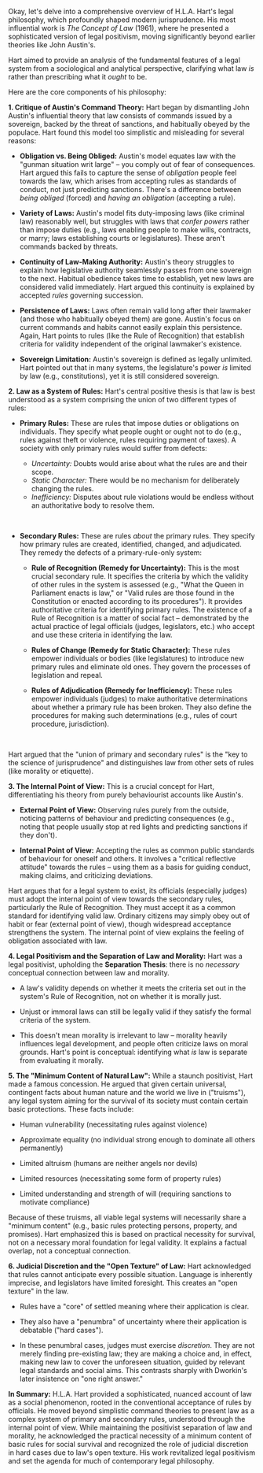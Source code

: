 Okay, let's delve into a comprehensive overview of H.L.A. Hart's legal philosophy, which profoundly shaped modern jurisprudence. His most influential work is _The Concept of Law_ (1961), where he presented a sophisticated version of legal positivism, moving significantly beyond earlier theories like John Austin's.  

Hart aimed to provide an analysis of the fundamental features of a legal system from a sociological and analytical perspective, clarifying what law _is_ rather than prescribing what it _ought_ to be.  

Here are the core components of his philosophy:

**1. Critique of Austin's Command Theory:** Hart began by dismantling John Austin's influential theory that law consists of commands issued by a sovereign, backed by the threat of sanctions, and habitually obeyed by the populace. Hart found this model too simplistic and misleading for several reasons:  

- **Obligation vs. Being Obliged:** Austin's model equates law with the "gunman situation writ large" – you comply out of fear of consequences. Hart argued this fails to capture the sense of _obligation_ people feel towards the law, which arises from accepting rules as standards of conduct, not just predicting sanctions. There's a difference between _being obliged_ (forced) and _having an obligation_ (accepting a rule).  
    
- **Variety of Laws:** Austin's model fits duty-imposing laws (like criminal law) reasonably well, but struggles with laws that _confer powers_ rather than impose duties (e.g., laws enabling people to make wills, contracts, or marry; laws establishing courts or legislatures). These aren't commands backed by threats.  
    
- **Continuity of Law-Making Authority:** Austin's theory struggles to explain how legislative authority seamlessly passes from one sovereign to the next. Habitual obedience takes time to establish, yet new laws are considered valid immediately. Hart argued this continuity is explained by accepted _rules_ governing succession.  
    
- **Persistence of Laws:** Laws often remain valid long after their lawmaker (and those who habitually obeyed them) are gone. Austin's focus on current commands and habits cannot easily explain this persistence. Again, Hart points to rules (like the Rule of Recognition) that establish criteria for validity independent of the original lawmaker's existence.  
    
- **Sovereign Limitation:** Austin's sovereign is defined as legally unlimited. Hart pointed out that in many systems, the legislature's power _is_ limited by law (e.g., constitutions), yet it is still considered sovereign.

**2. Law as a System of Rules:** Hart's central positive thesis is that law is best understood as a system comprising the union of two different types of rules:

- **Primary Rules:** These are rules that impose duties or obligations on individuals. They specify what people ought or ought not to do (e.g., rules against theft or violence, rules requiring payment of taxes). A society with only primary rules would suffer from defects:
    
    - _Uncertainty:_ Doubts would arise about what the rules are and their scope.
    - _Static Character:_ There would be no mechanism for deliberately changing the rules.
    - _Inefficiency:_ Disputes about rule violations would be endless without an authoritative body to resolve them.
    
     
    
- **Secondary Rules:** These are rules _about_ the primary rules. They specify how primary rules are created, identified, changed, and adjudicated. They remedy the defects of a primary-rule-only system:
    
    - **Rule of Recognition (Remedy for Uncertainty):** This is the most crucial secondary rule. It specifies the criteria by which the validity of other rules in the system is assessed (e.g., "What the Queen in Parliament enacts is law," or "Valid rules are those found in the Constitution or enacted according to its procedures"). It provides authoritative criteria for identifying primary rules. The existence of a Rule of Recognition is a matter of social fact – demonstrated by the actual practice of legal officials (judges, legislators, etc.) who accept and use these criteria in identifying the law.  
        
    - **Rules of Change (Remedy for Static Character):** These rules empower individuals or bodies (like legislatures) to introduce new primary rules and eliminate old ones. They govern the processes of legislation and repeal.  
        
    - **Rules of Adjudication (Remedy for Inefficiency):** These rules empower individuals (judges) to make authoritative determinations about whether a primary rule has been broken. They also define the procedures for making such determinations (e.g., rules of court procedure, jurisdiction).  
        
    
     
    

Hart argued that the "union of primary and secondary rules" is the "key to the science of jurisprudence" and distinguishes law from other sets of rules (like morality or etiquette).

**3. The Internal Point of View:** This is a crucial concept for Hart, differentiating his theory from purely behaviourist accounts like Austin's.

- **External Point of View:** Observing rules purely from the outside, noticing patterns of behaviour and predicting consequences (e.g., noting that people usually stop at red lights and predicting sanctions if they don't).  
    
- **Internal Point of View:** Accepting the rules as common public standards of behaviour for oneself and others. It involves a "critical reflective attitude" towards the rules – using them as a basis for guiding conduct, making claims, and criticizing deviations.  
    

Hart argues that for a legal system to exist, its officials (especially judges) must adopt the internal point of view towards the secondary rules, particularly the Rule of Recognition. They must accept it as a common standard for identifying valid law. Ordinary citizens may simply obey out of habit or fear (external point of view), though widespread acceptance strengthens the system. The internal point of view explains the feeling of obligation associated with law.  

**4. Legal Positivism and the Separation of Law and Morality:** Hart was a legal positivist, upholding the **Separation Thesis**: there is no _necessary_ conceptual connection between law and morality.  

- A law's validity depends on whether it meets the criteria set out in the system's Rule of Recognition, not on whether it is morally just.  
    
- Unjust or immoral laws can still be legally valid if they satisfy the formal criteria of the system.  
    
- This doesn't mean morality is irrelevant to law – morality heavily influences legal development, and people often criticize laws on moral grounds. Hart's point is conceptual: identifying what _is_ law is separate from evaluating it morally.  
    

**5. The "Minimum Content of Natural Law":** While a staunch positivist, Hart made a famous concession. He argued that given certain universal, contingent facts about human nature and the world we live in ("truisms"), any legal system aiming for the survival of its society must contain certain basic protections. These facts include:  

- Human vulnerability (necessitating rules against violence)
- Approximate equality (no individual strong enough to dominate all others permanently)  
    
- Limited altruism (humans are neither angels nor devils)
- Limited resources (necessitating some form of property rules)
- Limited understanding and strength of will (requiring sanctions to motivate compliance)

Because of these truisms, all viable legal systems will necessarily share a "minimum content" (e.g., basic rules protecting persons, property, and promises). Hart emphasized this is based on practical necessity for survival, not on a necessary moral foundation for legal validity. It explains a factual overlap, not a conceptual connection.

**6. Judicial Discretion and the "Open Texture" of Law:** Hart acknowledged that rules cannot anticipate every possible situation. Language is inherently imprecise, and legislators have limited foresight. This creates an "open texture" in the law.  

- Rules have a "core" of settled meaning where their application is clear.  
    
- They also have a "penumbra" of uncertainty where their application is debatable ("hard cases").  
    
- In these penumbral cases, judges must exercise _discretion_. They are not merely finding pre-existing law; they are making a choice and, in effect, making new law to cover the unforeseen situation, guided by relevant legal standards and social aims. This contrasts sharply with Dworkin's later insistence on "one right answer."  
    

**In Summary:** H.L.A. Hart provided a sophisticated, nuanced account of law as a social phenomenon, rooted in the conventional acceptance of rules by officials. He moved beyond simplistic command theories to present law as a complex system of primary and secondary rules, understood through the internal point of view. While maintaining the positivist separation of law and morality, he acknowledged the practical necessity of a minimum content of basic rules for social survival and recognized the role of judicial discretion in hard cases due to law's open texture. His work revitalized legal positivism and set the agenda for much of contemporary legal philosophy.  
